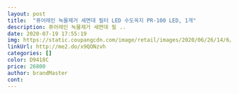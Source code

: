 ```yaml
---
layout: post 
title:  "퓨어레인 녹물제거 세면대 필터 LED 수도꼭지 PR-100 LED, 1개" 
description: 퓨어레인 녹물제거 세면대 필 ..
date: 2020-07-19 17:55:19 
img: https://static.coupangcdn.com/image/retail/images/2020/06/26/14/6/f97f553e-31f1-4887-977b-08853012c1ec.jpg 
linkUrl: http://me2.do/x9QONzvh 
categories: [] 
color: D9418C 
price: 26800 
author: brandMaster 
cont:  
---
```

 
